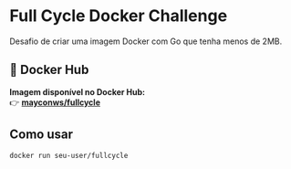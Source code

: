# Full Cycle Docker Challenge

Desafio de criar uma imagem Docker com Go que tenha menos de 2MB.

## 🐳 Docker Hub

**Imagem disponível no Docker Hub:**  
👉 **[mayconws/fullcycle](https://hub.docker.com/r/mayconws/fullcycle)**

## Como usar
```bash
docker run seu-user/fullcycle